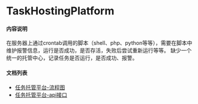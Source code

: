 # TaskHostingPlatform

#### 内容说明
  在服务器上通过crontab调用的脚本（shell、php、python等等），需要在脚本中维护报警信息，运行是否成功，是否存活，失败后尝试重新运行等等。
  缺少一个统一的托管中心，记录任务是否运行，是否成功、报警。
  
#### 文档列表
- [任务托管平台-流程图](任务托管平台-流程图)
- [任务托管平台-api接口](任务托管平台-api接口)

